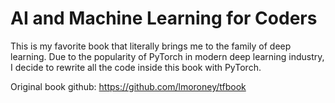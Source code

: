 # AI and Machine Learning for Coders
This is my favorite book that literally brings me to the family of deep learning. Due to the popularity of PyTorch in modern deep learning industry, I decide to rewrite all the code inside this book with PyTorch.

Original book github: https://github.com/lmoroney/tfbook